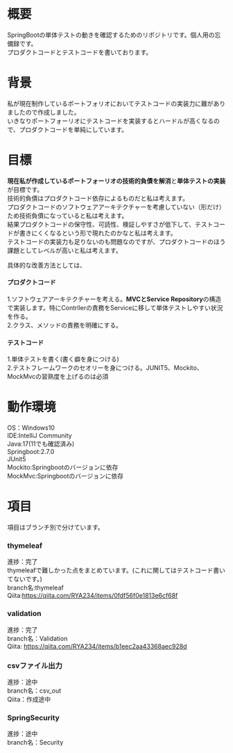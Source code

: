 # 概要
SpringBootの単体テストの動きを確認するためのリポジトリです。個人用の忘備録です。<br>
プロダクトコードとテストコードを書いております。<br>


# 背景
私が現在制作しているポートフォリオにおいてテストコードの実装力に難がありましたので作成しました。<br>
いきなりポートフォーリオにテストコードを実装するとハードルが高くなるので、プロダクトコードを単純にしています。<br>


# 目標<br>
**現在私が作成しているポートフォーリオの技術的負債を解消**と**単体テストの実装**が目標です。<br>
技術的負債はプロダクトコード依存によるものだと私は考えます。<br>
プロダクトコードのソフトウェアアーキテクチャーを考慮していない（形だけ）ため技術負債になっていると私は考えます。<br>
結果プロダクトコードの保守性、可読性、検証しやすさが低下して、テストコードが書きにくくなるという形で現れたのかなと私は考えます。<br>
テストコードの実装力も足りないのも問題なのですが、プロダクトコードのほう課題としてレベルが高いと私は考えます。<br>

具体的な改善方法としては、<br>
#### プロダクトコード
1.ソフトウェアアーキテクチャーを考える。**MVCとService Repository**の構造で実装します。特にContrllerの責務をServiceに移して単体テストしやすい状況を作る。<br>
2.クラス、メソッドの責務を明確にする。<br>
#### テストコード
1.単体テストを書く(書く癖を身につける) <br>
2.テストフレームワークのセオリーを身につける。JUNIT5、Mockito、MockMvcの習熟度を上げるのは必須<br>


# 動作環境
OS：Windows10<br>
IDE:IntelliJ Community <br>
Java:17(11でも確認済み) <br>
Springboot:2.7.0 <br>
JUnit5 <br>
Mockito:Springbootのバージョンに依存<br>
MockMvc:Springbootのバージョンに依存<br>


# 項目
項目はブランチ別で分けています。

### thymeleaf
進捗：完了<br>
thymeleafで難しかった点をまとめています。(これに関してはテストコード書いてないです。)<br>
branch名:thymeleaf <br>
Qiita:https://qiita.com/RYA234/items/0fdf56f0e1813e6cf68f


### validation
進捗：完了<br>
branch名：Validation<br>
Qiita: https://qiita.com/RYA234/items/b1eec2aa43368aec928d

### csvファイル出力
進捗：途中<br>
branch名：csv_out<br>
Qiita：作成途中

### SpringSecurity
進捗：途中<br>
branch名：Security<br>